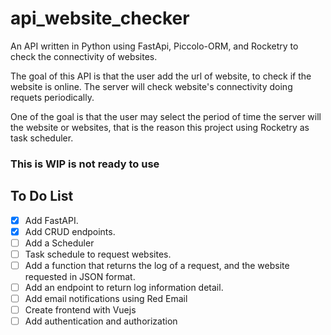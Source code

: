 # api_website_checker
An API written in Python using FastApi, Piccolo-ORM, and Rocketry to check the connectivity of websites.

The goal of this API is that the user add the url of website, to check if the website is online. The server will check website's connectivity doing requets periodically.

One of the goal is that the user may select the period of time the server will the website or websites, that is the reason this project using Rocketry as task scheduler.

### This is WIP is not ready to use

## To Do List

- [X] Add FastAPI.
- [X] Add CRUD endpoints.
- [ ] Add a Scheduler
- [ ] Task schedule to request websites.
- [ ] Add a function that returns the log of a request, and the website requested in JSON format.
- [ ] Add an endpoint to return log information detail.
- [ ] Add email notifications using Red Email
- [ ] Create frontend with Vuejs
- [ ] Add authentication and authorization
